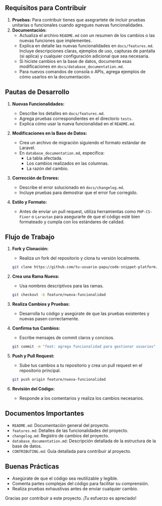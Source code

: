 ## Requisitos para Contribuir

1. **Pruebas:** Para contribuir tienes que asegrartete de incluir pruebas unitarias o funcionales cuando agregues nuevas funcionalidades.
2. **Documentación:**
    - Actualiza el archivo `README.md` con un resumen de los cambios o las nuevas funciones que implementes.
    - Explica en detalle las nuevas funcionalidades en `docs/features.md`. Incluye descripciones claras, ejemplos de uso, capturas de pantalla (si aplica) y cualquier configuración adicional que sea necesaria.
    - Si hiciste cambios en la base de datos, documenta esas modificaciones en `docs/database_documentation.md`.
    - Para nuevos comandos de consola o APIs, agrega ejemplos de cómo usarlos en la documentación.

## Pautas de Desarrollo

1. **Nuevas Funcionalidades:**

    - Describe los detalles en `docs/features.md`.
    - Agrega pruebas correspondientes en el directorio `tests`.
    - Explica cómo usar la nueva funcionalidad en el `README.md`.

2. **Modificaciones en la Base de Datos:**

    - Crea un archivo de migración siguiendo el formato estándar de Laravel.
    - En `database_documentation.md`, especifica:
        - La tabla afectada.
        - Los cambios realizados en las columnas.
        - La razón del cambio.

3. **Corrección de Errores:**

    - Describe el error solucionado en `docs/changelog.md`.
    - Incluye pruebas para demostrar que el error fue corregido.

4. **Estilo y Formato:**
    - Antes de enviar un pull request, utiliza herramientas como `PHP-CS-Fixer` o `Larastan` para asegurarte de que el código esté bien formateado y cumpla con los estándares de calidad.

## Flujo de Trabajo

1. **Fork y Clonación:**

    - Realiza un fork del repositorio y clona tu versión localmente.

    ```bash
    git clone https://github.com/tu-usuario-papu/code-snippet-platform.git
    ```

2. **Crea una Rama Nueva:**

    - Usa nombres descriptivos para las ramas.

    ```bash
    git checkout -b feature/nueva-funcionalidad
    ```

3. **Realiza Cambios y Pruebas:**

    - Desarrolla tu código y asegúrate de que las pruebas existentes y nuevas pasen correctamente.

4. **Confirma tus Cambios:**

    - Escribe mensajes de commit claros y concisos.

    ```bash
    git commit -m "feat: agrega funcionalidad para gestionar usuarios"
    ```

5. **Push y Pull Request:**

    - Sube tus cambios a tu repositorio y crea un pull request en el repositorio principal.

    ```bash
    git push origin feature/nueva-funcionalidad
    ```

6. **Revisión del Código:**
    - Responde a los comentarios y realiza los cambios necesarios.

## Documentos Importantes

-   `README.md`: Documentación general del proyecto.
-   `features.md`: Detalles de las funcionalidades del proyecto.
-   `changelog.md`: Registro de cambios del proyecto.
-   `database_documentation.md`: Descripción detallada de la estructura de la base de datos.
-   `CONTRIBUTING.md`: Guía detallada para contribuir al proyecto.

## Buenas Prácticas

-   Asegúrate de que el código sea reutilizable y legible.
-   Comenta partes complejas del código para facilitar su comprensión.
-   Realiza pruebas exhaustivas antes de enviar cualquier cambio.

Gracias por contribuir a este proyecto. ¡Tu esfuerzo es apreciado!
